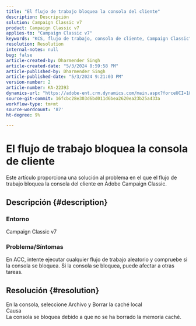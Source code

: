 ```yaml
---
title: "El flujo de trabajo bloquea la consola del cliente"
description: Descripción
solution: Campaign Classic v7
product: Campaign Classic v7
applies-to: "Campaign Classic v7"
keywords: "KCS, flujo de trabajo, consola de cliente, Campaign Classic"
resolution: Resolution
internal-notes: null
bug: false
article-created-by: Dharmender Singh
article-created-date: "5/3/2024 8:59:58 PM"
article-published-by: Dharmender Singh
article-published-date: "5/3/2024 9:21:03 PM"
version-number: 2
article-number: KA-22393
dynamics-url: "https://adobe-ent.crm.dynamics.com/main.aspx?forceUCI=1&pagetype=entityrecord&etn=knowledgearticle&id=613e3e13-9009-ef11-9f8a-6045bd034c54"
source-git-commit: 16fcbc28e303d6bd011d6bea2620ea23b25a433a
workflow-type: tm+mt
source-wordcount: '87'
ht-degree: 9%

---
```


# El flujo de trabajo bloquea la consola de cliente


Este artículo proporciona una solución al problema en el que el flujo de trabajo bloquea la consola del cliente en Adobe Campaign Classic.

## Descripción {#description}


### <b>Entorno </b>

Campaign Classic v7

### <b>Problema/Síntomas</b>

En ACC, intente ejecutar cualquier flujo de trabajo aleatorio y compruebe si la consola se bloquea. Si la consola se bloquea, puede afectar a otras tareas.






## Resolución {#resolution}


En la consola, seleccione Archivo y Borrar la caché local
<br>Causa<br>
La consola se bloquea debido a que no se ha borrado la memoria caché.
